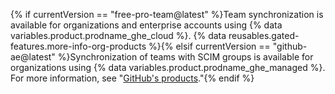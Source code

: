 {% if currentVersion == "free-pro-team@latest" %}Team synchronization is available for organizations and enterprise accounts using {% data variables.product.prodname_ghe_cloud %}. {% data reusables.gated-features.more-info-org-products %}{% elsif currentVersion == "github-ae@latest" %}Synchronization of teams with SCIM groups is available for organizations using {% data variables.product.prodname_ghe_managed %}. For more information, see "[GitHub's products](/github/getting-started-with-github/githubs-products)."{% endif %}
